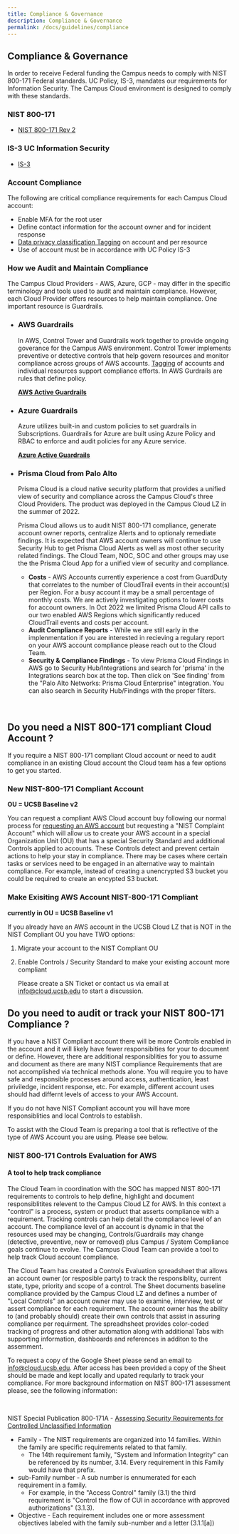 ```yaml
---
title: Compliance & Governance
description: Compliance & Governance
permalink: /docs/guidelines/compliance
---
```


## Compliance & Governance
In order to receive Federal funding the Campus needs to comply with NIST 800-171 Federal standards.  UC Policy, IS-3, mandates our requirements for Information Security. The Campus Cloud environment is designed to comply with these standards.

### NIST 800-171
* [NIST 800-171 Rev 2](https://csrc.nist.gov/publications/detail/sp/800-171/rev-2/final)

### IS-3 UC Information Security
* [IS-3](https://security.ucop.edu/policies/it-policies.html)

### Account Compliance
The following are critical compliance requirements for each Campus Cloud account:
- Enable MFA for the root user
- Define contact information for the account owner and for incident response
- [Data privacy classification Tagging](tagging) on account and per resource
- Use of account must be in accordance with UC Policy IS-3

### How we Audit and Maintain Compliance

The Campus Cloud Providers - AWS, Azure, GCP - may differ in the specific terminology and tools used to audit and maintain compliance. However, each Cloud Provider offers resources to help maintain compliance.  One important resource is Guardrails.  

* ### AWS Guardrails
    In AWS, Control Tower and Guardrails work together to provide ongoing goverance for the Campus AWS environment. Control Tower implements preventive or detective controls that help govern resources and monitor compliance across groups of AWS accounts.  [Tagging](/campus-cloud-docs/glossary/#tags) of accounts and individual resources support compliance efforts. In AWS Gurdrails are rules that define policy. 

    **[AWS Active Guardrails](guardrails.aws)**

* ### Azure Guardrails
    Azure utilizes built-in and custom policies to set guardrails in Subscriptions. Guardrails for Azure are built using Azure Policy and RBAC to enforce and audit policies for any Azure service.
    
    **[Azure Active Guardrails](guardrails.azure)**

* ### Prisma Cloud from Palo Alto
    Prisma Cloud is a cloud native security platform that provides a unified view of security and compliance across the Campus Cloud's three Cloud Providers.  The product was deployed in the Campus Cloud LZ in the summer of 2022.
    
    Prisma Cloud allows us to audit NIST 800-171 compliance, generate account owner reports, centralize Alerts and to optionaly remediate findings. It is expected that AWS account owners will continue to use Security Hub to get Prisma Cloud Alerts as well as most other security related findings. The Cloud Team, NOC, SOC and other groups may use the the Prisma Cloud App for a unified view of security and compliance.
     
     * **Costs** - AWS Accounts currently experience a cost from GuardDuty that correlates to the number of CloudTrail events in their account(s) per Region. For a busy account it may be a small percentage of monthly costs.  We are actively investigating options to lower costs for account owners. In Oct 2022 we limited Prisma Cloud API calls to our two enabled AWS Regions which significantly reduced CloudTrail events and costs per account.
     * **Audit Compliance Reports** - While we are still early in the implenmentation if you are interested in recieving a regulary report on your AWS account compliance please reach out to the Cloud Team.
     * **Security & Compliance Findings** - To view Prisma Cloud Findings in AWS go to Security Hub/Integrations and search for 'prisma' in the Integrations search box at the top. Then click on 'See finding' from the "Palo Alto Networks: Prisma Cloud Enterprise" integration.  You can also search in Security Hub/Findings with the proper filters.

<br>

## Do you need a NIST 800-171 compliant Cloud Account ? ##
If you require a NIST 800-171 compliant Cloud account or need to audit compliance in an existing Cloud account the Cloud team has a few options to get you started.

### New NIST-800-171 Compliant Account ###
**OU = UCSB Baseline v2**

You can request a compliant AWS Cloud account buy following our normal process for [requesting an AWS account](getting-started/#procure-a-campus-cloud-account) but requesting a "NIST Complaint Account" which will allow us to create your AWS account in a special Organization Unit (OU) that has a special Security Standard and additional Controls applied to accounts.  These Controls detect and prevent certain actions to help your stay in compliance.  There may be cases where certain tasks or services need to be engaged in an alternative way to maintain compliance.  For example, instead of creating a unencrypted S3 bucket you could be required to create an encypted S3 bucket.

### Make Exisiting AWS Account NIST-800-171 Compliant ###
**currently in OU = UCSB Baseline v1**

If you already have an AWS account in the UCSB Cloud LZ that is NOT in the NIST Compliant OU you have TWO options:
1. Migrate your account to the NIST Compliant OU
2. Enable Controls / Security Standard to  make your existing account more compliant

   Please create a SN Ticket or contact us via email at info@cloud.ucsb.edu to start a discussion.


## Do you need to audit or track your NIST 800-171 Compliance ? ##

If you have a NIST Compliant account there will be more Controls enabled in the account and it will likely have fewer responsibities for your to document or define. However, there are additional responsiblities for you to assume and document as there are many NIST compliance Requirements that are not accomplished via technical methods alone. You will require you to have safe and responsible processes around access, authentication, least priviledge, incident response, etc. For example, different account uses should had differnt levels of access to your AWS Account.

If you do not have NIST Compliant account you will have more responsiblities and local Controls to establish.

To assist with the Cloud Team is preparing a tool that is reflective of the type of AWS Account you are using. Please see below.

### NIST 800-171 Controls Evaluation for AWS ###

#### A tool to help track compliance ####
The Cloud Team in coordination with the SOC has mapped NIST 800-171 requirements to controls to help define, highlight and document responsiblitites relevent to the Campus Cloud LZ for AWS. In this context a "control" is a process, system or product that asserts compliance with a requirement. Tracking controls can help detail the compliance level of an account. The compliance level of an account is dynamic in that the resources used may be changing, Controls/Guardrails may change (detective, preventive, new or removed) plus Campus / System Compliance goals continue to evolve.  The Campus Cloud Team can provide a tool to help track Cloud account compliance.

The Cloud Team has created a Controls Evaluation spreadsheet that allows an account owner (or resposible party) to track the responsiblity, current state, type, priority and scope of a control.  The Sheet documents baseline compliance provided by the Campus Cloud LZ and defines a number of "Local Controls" an account owner may use to examine, interview, test or assert compliance for each requirement.  The account owner has the ability to (and probably should) create their own controls that assist in assuring compliance per requirment.  The spreadhsheet provides color-coded tracking of progress and other automation along with additional Tabs with supporting information, dashboards and references in additon to the assemment.



To request  a copy of the Google Sheet please send an email to info@cloud.ucsb.edu.  After access has been provided a copy of the Sheet should be made and kept locally and upated reqularly to track your compliance.  For more background information on NIST 800-171 assessment please, see the following information:

<br>

NIST Special Publication 800-171A - 
[Assessing Security Requirements for
Controlled Unclassified Information](https://nvlpubs.nist.gov/nistpubs/SpecialPublications/NIST.SP.800-171A.pdf)

* Family - The NIST requirements are organized into 14 families. Within the family are specific requirements related to that family.
    * The 14th requirement family, "System and Information Integrity" can be referenced by its number, 3.14. Every requirement in this Family would have that prefix. 
* sub-Family number - A sub number is ennumerated for each requirement in a family.  
    *  For example, in the  "Access Control" family (3.1) the third requirement is "Control the flow of CUI in accordance with approved authorizations" (3.1.3). 
* Objective - Each requirement includes one or more assessment objectives labeled with the family sub-number and a letter (3.1.1[a])



